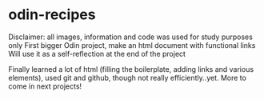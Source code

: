 # odin-recipes
Disclaimer: all images, information and code was used for study purposes only
First bigger Odin project, make an html document with functional links
Will use it as a self-reflection at the end of the project

<!--Content sources: https://www.bingingwithbabish.com/recipes/2017/6/27/southparkspecial

https://www.youtube.com/watch?v=4pz_iNUUyyI

https://www.yumofchina.com/beef-cake-recipe/

https://thehappyfoodie.co.uk/recipes/beef-cakes/

https://www.kindpng.com/imgv/ixiTwbh_fat-ericcartman-cartman-beefcake-weight-weightgain-south-park/

https://twitter.com/mariscosjalisco/status/547460666677006336

https://houseofyumm.com/best-ever-taco-meat/ -->

Finally learned a lot of html (filling the boilerplate, adding links and various elements), used git and github, though not really efficiently..yet. More to come in next projects! 